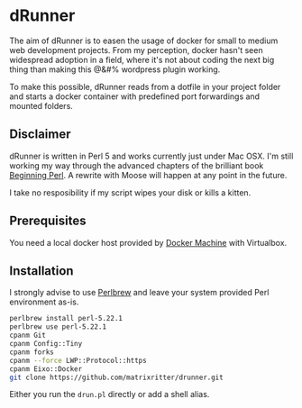 # dRunner

The aim of dRunner is to easen the usage of docker for small to medium web development projects. From my perception, docker hasn't seen widespread adoption in a field, where it's not about coding the next big thing than making this @&#% wordpress plugin working.

To make this possible, dRunner reads from a dotfile in your project folder and starts a docker container with predefined port forwardings and mounted folders.

## Disclaimer 

dRunner is written in Perl 5 and works currently just under Mac OSX. I'm still working my way through the advanced chapters of the brilliant book [Beginning Perl](http://www.wrox.com/WileyCDA/WroxTitle/productCd-1118013840.html). A rewrite with Moose will happen at any point in the future. 

I take no resposibility if my script wipes your disk or kills a kitten.

## Prerequisites

You need a local docker host provided by [Docker Machine](https://www.docker.com/docker-machine) with Virtualbox.

## Installation

I strongly advise to use [Perlbrew](http://perlbrew.pl/) and leave your system provided Perl environment as-is.

```bash
perlbrew install perl-5.22.1
perlbrew use perl-5.22.1
cpanm Git
cpanm Config::Tiny
cpanm forks
cpanm --force LWP::Protocol::https
cpanm Eixo::Docker
git clone https://github.com/matrixritter/drunner.git
```

Either you run the `drun.pl` directly or add a shell alias.

